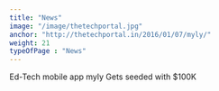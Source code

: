 ```yaml
---
title: "News"
image: "/image/thetechportal.jpg"
anchor: "http://thetechportal.in/2016/01/07/myly/"  
weight: 21
typeOfPage : "News"
---
```


<p>Ed-Tech mobile app myly Gets seeded with $100K</p>
